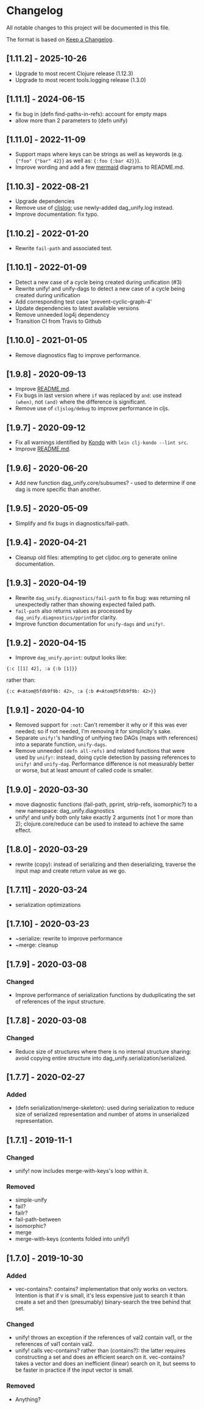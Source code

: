 # Changelog

All notable changes to this project will be documented in this file.

The format is based on [Keep a Changelog](https://keepachangelog.com/en/1.0.0/).

## [1.11.2] - 2025-10-26

- Upgrade to most recent Clojure release (1.12.3)
- Upgrade to most recent tools.logging release (1.3.0)

## [1.11.1] - 2024-06-15

- fix bug in (defn find-paths-in-refs): account for empty maps
- allow more than 2 parameters to (defn unify)

## [1.11.0] - 2022-11-09

- Support maps where keys can be strings as well as keywords (e.g. `{"foo" {"bar" 42}}` as well as: `{:foo {:bar 42}}`).
- Improve wording and add a few [mermaid](https://github.com/mermaid-js/mermaid) diagrams to README.md.

## [1.10.3] - 2022-08-21

- Upgrade dependencies
- Remove use of [cljslog](https://github.com/ekoontz/cljslog); use newly-added dag_unify.log instead.
- Improve documentation: fix typo.

## [1.10.2] - 2022-01-20

- Rewrite `fail-path` and associated test.

## [1.10.1] - 2022-01-09

- Detect a new case of a cycle being created during unification (#3)
- Rewrite unify! and unify-dags to detect a new case of a cycle being created during unification
- Add corresponding test case 'prevent-cyclic-graph-4'
- Update dependencies to latest available versions
- Remove unneeded log4j dependency
- Transition CI from Travis to Github

## [1.10.0] - 2021-01-05

- Remove diagnostics flag to improve performance.

## [1.9.8] - 2020-09-13

- Improve [README.md](README.md).
- Fix bugs in last version where `if` was replaced by `and`: use
  instead `(when)`, not `(and)` where the difference is significant.
- Remove use of `cljslog/debug` to improve performance in cljs.
  
## [1.9.7] - 2020-09-12

- Fix all warnings identified by [Kondo](https://github.com/borkdude/clj-kondo) with `lein clj-kondo --lint src`.
- Improve [README.md](README.md).

## [1.9.6] - 2020-06-20

- Add new function dag_unify.core/subsumes? - used to determine if one dag is more specific than another.

## [1.9.5] - 2020-05-09

- Simplify and fix bugs in diagnostics/fail-path.

## [1.9.4] - 2020-04-21

- Cleanup old files: attempting to get cljdoc.org to generate online documentation.

## [1.9.3] - 2020-04-19
 
- Rewrite `dag_unify.diagnostics/fail-path` to fix bug: was returning nil 
unexpectedly rather than showing expected failed path.
- `fail-path` also returns values as processed by `dag_unify.diagnostics/pprint`for clarity.
- Improve function documentation for `unify-dags` and `unify!`.

## [1.9.2] - 2020-04-15

- Improve `dag_unify.pprint`: output looks like:

```
{:c [[1] 42], :a {:b [1]}}
```

rather than:

```
{:c #<Atom@5fdb9f9b: 42>, :a {:b #<Atom@5fdb9f9b: 42>}}
```

## [1.9.1] - 2020-04-10

- Removed support for `:not`: Can't remember it why or if this was ever needed; so if not needed,
  I'm removing it for simplicity's sake.
- Separate `unify!`'s handling of unifying two DAGs (maps with references) into a separate function, `unify-dags`.
- Remove unneeded `(defn all-refs)` and related functions that were used by `unify!`: instead, doing cycle
  detection by passing references to `unify!` and `unify-dag`. Performance difference is not measurably better
  or worse, but at least amount of called code is smaller.

## [1.9.0] - 2020-03-30

- move diagnostic functions (fail-path, pprint, strip-refs, isomorphic?) to a new namespace: dag_unify.diagnostics
- unify! and unify both only take exactly 2 arguments (not 1 or more than 2); clojure.core/reduce can be used to
  instead to achieve the same effect.

## [1.8.0] - 2020-03-29

- rewrite (copy): instead of serializing and then deserializing, traverse the input map
and create return value as we go.

## [1.7.11] - 2020-03-24

- serialization optimizations

## [1.7.10] - 2020-03-23

- ~serialize: rewrite to improve performance
- ~merge: cleanup

## [1.7.9] - 2020-03-08

### Changed

- Improve performance of serialization functions by duduplicating the set of references of the input structure.

## [1.7.8] - 2020-03-08

### Changed

- Reduce size of structures where there is no internal structure sharing: avoid copying entire structure into
dag_unify.serialization/serialized.

## [1.7.7] - 2020-02-27

### Added

- (defn serialization/merge-skeleton): used during serialization to reduce size of serialized representation
and number of atoms in unserialized representation.

## [1.7.1] - 2019-11-1

### Changed

- unify! now includes merge-with-keys's loop within it.

### Removed

- simple-unify
- fail?
- failr?
- fail-path-between
- isomorphic?
- merge
- merge-with-keys (contents folded into unify!)

## [1.7.0] - 2019-10-30
### Added
- vec-contains?: contains? implementation that only works on vectors. Intention is
that if v is small, it's less expensive just to search it than create a set and then
(presumably) binary-search the tree behind that set.

### Changed
- unify! throws an exception if the references of val2 contain val1, or
the references of val1 contain val2.
- unify! calls vec-contains? rather than (contains?): the latter requires constructing
a set and does an efficient search on it. vec-contains? takes a vector and does an
inefficient (linear) search on it, but seems to be faster in practice if the input vector
is small.

### Removed
- Anything?

